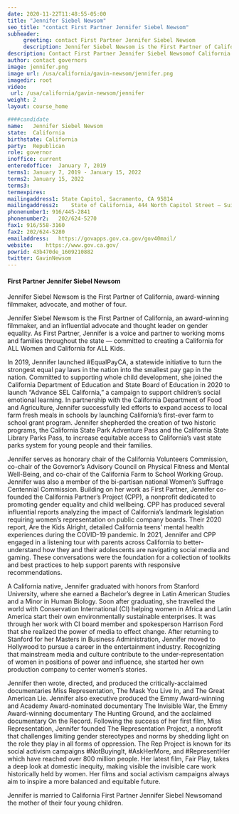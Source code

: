 ```yaml
---
date: 2020-11-22T11:48:55-05:00
title: "Jennifer Siebel Newsom"
seo_title: "contact First Partner Jennifer Siebel Newsom"
subheader:
     greeting: contact First Partner Jennifer Siebel Newsom
     description: Jennifer Siebel Newsom is the First Partner of California, award-winning filmmaker, advocate, and mother of four.
description: Contact First Partner Jennifer Siebel Newsomof California. Contact information for Jennifer Siebel Newsom includes his email address, phone number, and mailing address.
author: contact governors
image: jennifer.png
image url: /usa/california/gavin-newsom/jennifer.png
imagedir: root
video:
 url: /usa/california/gavin-newsom/jennifer
weight: 2
layout: course_home

####candidate
name:	Jennifer Siebel Newsom
state:	California
birthstate: California
party:	Republican
role: governor
inoffice: current
enteredoffice:	January 7, 2019 
terms1: January 7, 2019 - January 15, 2022
terms2: January 15, 2022
terms3: 
termexpires:	
mailingaddress1: State Capitol, Sacramento, CA 95814
mailingaddress2:	State of California, 444 North Capitol Street – Suite 134, Washington, DC, 20001	
phonenumber1: 916/445-2841
phonenumber2:	202/624-5270
fax1: 916/558-3160
fax2: 202/624-5280
emailaddress:	https://govapps.gov.ca.gov/gov40mail/
website:	https://www.gov.ca.gov/
powrid: 43b470de_1609210882
twitter: GavinNewsom
---
```


#### First Partner Jennifer Siebel Newsom
Jennifer Siebel Newsom is the First Partner of California, award-winning filmmaker, advocate, and mother of four.

Jennifer Siebel Newsom is the First Partner of California, an award-winning filmmaker, and an influential advocate and thought leader on gender equality. As First Partner, Jennifer is a voice and partner to working moms and families throughout the state — committed to creating a California for ALL Women and California for ALL Kids.

In 2019, Jennifer launched #EqualPayCA, a statewide initiative to turn the strongest equal pay laws in the nation into the smallest pay gap in the nation. Committed to supporting whole child development, she joined the California Department of Education and State Board of Education in 2020 to launch “Advance SEL California,” a campaign to support children’s social emotional learning. In partnership with the California Department of Food and Agriculture, Jennifer successfully led efforts to expand access to local farm fresh meals in schools by launching California’s first-ever farm to school grant program. Jennifer shepherded the creation of two historic programs, the California State Park Adventure Pass and the California State Library Parks Pass, to increase equitable access to California’s vast state parks system for young people and their families.

Jennifer serves as honorary chair of the California Volunteers Commission, co-chair of the Governor’s Advisory Council on Physical Fitness and Mental Well-Being, and co-chair of the California Farm to School Working Group. Jennifer was also a member of the bi-partisan national Women’s Suffrage Centennial Commission. Building on her work as First Partner, Jennifer co-founded the California Partner’s Project (CPP), a nonprofit dedicated to promoting gender equality and child wellbeing. CPP has produced several influential reports analyzing the impact of California’s landmark legislation requiring women’s representation on public company boards. Their 2020 report, Are the Kids Alright, detailed California teens’ mental health experiences during the COVID-19 pandemic. In 2021, Jennifer and CPP engaged in a listening tour with parents across California to better-understand how they and their adolescents are navigating social media and gaming. These conversations were the foundation for a collection of toolkits and best practices to help support parents with responsive recommendations. 

A California native, Jennifer graduated with honors from Stanford University, where she earned a Bachelor’s degree in Latin American Studies and a Minor in Human Biology. Soon after graduating, she travelled the world with Conservation International (CI) helping women in Africa and Latin America start their own environmentally sustainable enterprises. It was through her work with CI board member and spokesperson Harrison Ford that she realized the power of media to effect change. After returning to Stanford for her Masters in Business Administration, Jennifer moved to Hollywood to pursue a career in the entertainment industry. Recognizing that mainstream media and culture contribute to the under-representation of women in positions of power and influence, she started her own production company to center women’s stories.

Jennifer then wrote, directed, and produced the critically-acclaimed documentaries Miss Representation, The Mask You Live In, and The Great American Lie. Jennifer also executive produced the Emmy Award-winning and Academy Award-nominated documentary The Invisible War, the Emmy Award-winning documentary The Hunting Ground, and the acclaimed documentary On the Record. Following the success of her first film, Miss Representation, Jennifer founded The Representation Project, a nonprofit that challenges limiting gender stereotypes and norms by shedding light on the role they play in all forms of oppression. The Rep Project is known for its social activism campaigns #NotBuyingIt, #AskHerMore, and #RepresentHer which have reached over 800 million people. Her latest film, Fair Play, takes a deep look at domestic inequity, making visible the invisible care work historically held by women. Her films and social activism campaigns always aim to inspire a more balanced and equitable future.

Jennifer is married to California First Partner Jennifer Siebel Newsomand the mother of their four young children.